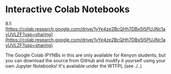 # Interactive Colab Notebooks

8.1: [https://colab.research.google.com/drive/1yYe4ze2BcQHh7DBx5I5PUJNc1ayUVLZF?usp=sharing](https://colab.research.google.com/drive/1yYe4ze2BcQHh7DBx5I5PUJNc1ayUVLZF?usp=sharing)

The Google Colab IPYNBs in this are only available for Kenyon students, but you can download the source from GitHub and modify it yourself using your own Jupyter Notebooks! It's available under the WTFPL (see ./..)
